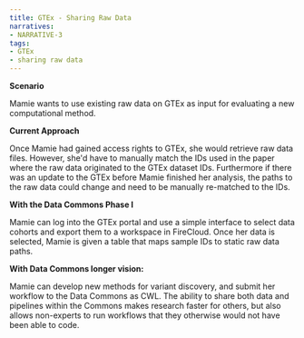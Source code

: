 ```yaml
---
title: GTEx - Sharing Raw Data
narratives:
- NARRATIVE-3
tags:
- GTEx
- sharing raw data
---
```

**Scenario**

Mamie wants to use existing raw data on GTEx as input for evaluating a new computational method.

**Current Approach**

Once Mamie had gained access rights to GTEx, she would retrieve raw data files. However, she'd have to manually match the IDs used in the paper where the raw data originated to the GTEx dataset IDs. Furthermore if there was an update to the GTEx before Mamie finished her analysis, the paths to the raw data could change and need to be manually re-matched to the IDs.

**With the Data Commons Phase I**

Mamie can log into the GTEx portal and use a simple interface to
select data cohorts and export them to a workspace in FireCloud. Once
her data is selected, Mamie is given a table that maps sample IDs
to static raw data paths.

**With Data Commons longer vision:**

Mamie can develop new methods for variant discovery, and submit her workflow
to the Data Commons as CWL. The ability to share both data and pipelines
within the Commons makes research faster for others, but also allows non-experts
to run workflows that they otherwise would not have been able to code.